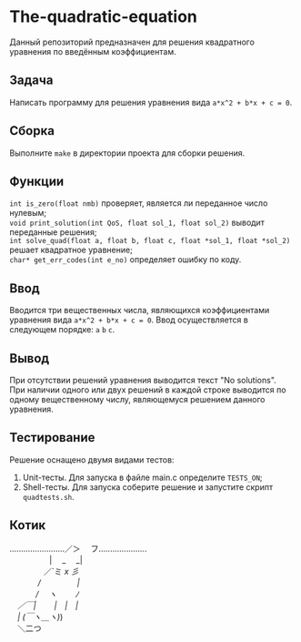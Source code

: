 # The-quadratic-equation
Данный репозиторий предназначен для решения квадратного уравнения по введённым коэффициентам.
## Задача
Написать программу для решения уравнения вида `a*x^2 + b*x + c = 0`.
## Сборка
Выполните `make` в директории проекта для сборки решения.  
## Функции
`int is_zero(float nmb)` проверяет, является ли переданное число нулевым;  
`void print_solution(int QoS, float sol_1, float sol_2)` выводит переданные решения;  
`int solve_quad(float a, float b, float c, float *sol_1, float *sol_2)` решает квадратное уравнение;  
`char* get_err_codes(int e_no)` определяет ошибку по коду.
## Ввод
Вводится три вещественных числа, являющихся коэффициентами уравнения вида `a*x^2 + b*x + c = 0`.
Ввод осуществляется в следующем порядке: `a` `b` `c`.
## Вывод
При отсутствии решений уравнения выводится текст "No solutions".  
При наличии одного или двух решений в каждой строке выводится по одному вещественному числу, являющемуся решением данного уравнения.  
## Тестирование
Решение оснащено двумя видами тестов:  
1. Unit-тесты. Для запуска в файле main.c определите `TESTS_ON`;  
2. Shell-тесты. Для запуска соберите решение и запустите скрипт `quadtests.sh`.  
## Котик
........................／＞　 フ.....................  
　　　　　| 　_　 _|  
　 　　　／`ミ _x 彡  
　　 　 /　　　 　 |  
　　　 /　 ヽ　　 ﾉ  
　／￣|　　 |　|　|  
　| (￣ヽ＿_ヽ_)_)  
　＼二つ  
